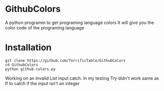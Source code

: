 # GithubColors
A python programm to get programing language colors
It will give you the color code of the programing language

# Installation
```
git clone https://github.com/TerrificTable/GithubColors
cd GithubColors
python github-colors.py
```

Working on an Invalid List input catch.
In my testing Try didn't work same as If to catch if the input isn't an integer
